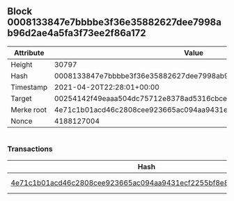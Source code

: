 ## Block 0008133847e7bbbbe3f36e35882627dee7998ab96d2ae4a5fa3f73ee2f86a172

Attribute | Value
--- | ---
Height | 30797
Hash | 0008133847e7bbbbe3f36e35882627dee7998ab96d2ae4a5fa3f73ee2f86a172
Timestamp | 2021-04-20T22:28:01+00:00
Target | 00254142f49eaaa504dc75712e8378ad5316cbcead634704b3734b6271167cc4
Merke root | 4e71c1b01acd46c2808cee923665ac094aa9431ecf2255bf8e87db19f1662c6f
Nonce | 4188127004

```

```

### Transactions

Hash | Amount
--- | ---
[4e71c1b01acd46c2808cee923665ac094aa9431ecf2255bf8e87db19f1662c6f](4e71c1b01acd46c2808cee923665ac094aa9431ecf2255bf8e87db19f1662c6f.md) | 10.00000000 SKEPTI 
